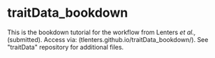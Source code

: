 # traitData_bookdown
This is the bookdown tutorial for the workflow from Lenters *et al.,* (submitted). Access via: (tlenters.github.io/traitData_bookdown/). See "traitData" repository for additional files.
